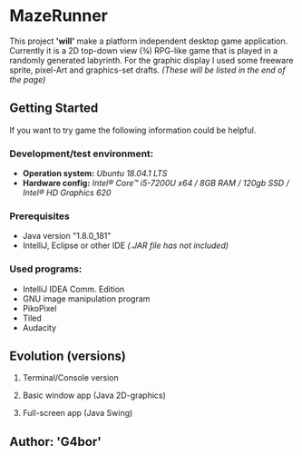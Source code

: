 # MazeRunner
This project **'will'** make a platform independent desktop game application. Currently it is a 2D top-down view (¾) RPG-like game that is played in a randomly generated labyrinth.
For the graphic display I used some freeware sprite, pixel-Art and graphics-set drafts.
*(These will be listed in the end of the page)*
## Getting Started ##
If you want to try game the following information could be helpful.
### Development/test environment: ###
- **Operation system:** *Ubuntu 18.04.1 LTS*
- **Hardware config:** *Intel® Core™ i5-7200U x64 / 8GB RAM / 120gb SSD / Intel® HD Graphics 620*
### Prerequisites
- Java version "1.8.0_181"
- IntelliJ, Eclipse or other IDE *(.JAR file has not included)*

### Used programs:
 - IntelliJ IDEA Comm. Edition
 - GNU image manipulation program
 - PikoPixel
 - Tiled
 - Audacity
## Evolution (versions)
1. Terminal/Console version

2. Basic window app (Java 2D-graphics)

3. Full-screen app (Java Swing)
## Author:  'G4bor'
<!--stackedit_data:
eyJoaXN0b3J5IjpbLTE1Mjk1NTgwNzEsLTE5MDU5MTIxMTcsMT
g3MzM1NzUzMywyMDU4Mjk0OTE2LDM2NDc0MDMyOCwxMDgyNDAy
MjkyLC0xOTk4OTI5MzI1LDEwNzkwMDg3NjFdfQ==
-->